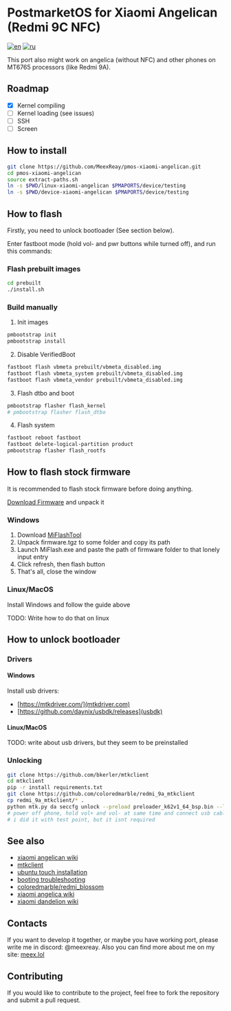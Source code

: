 # PostmarketOS for Xiaomi Angelican (Redmi 9C NFC)

[![en](https://img.shields.io/badge/lang-en-red.svg)](README.md)
[![ru](https://img.shields.io/badge/lang-ru-green.svg)](README.ru.md)

This port also might work on angelica (without NFC) and other phones on MT6765 processors (like Redmi 9A).

## Roadmap

- [x] Kernel compiling
- [ ] Kernel loading (see issues)
- [ ] SSH
- [ ] Screen

## How to install

```bash
git clone https://github.com/MeexReay/pmos-xiaomi-angelican.git
cd pmos-xiaomi-angelican
source extract-paths.sh
ln -s $PWD/linux-xiaomi-angelican $PMAPORTS/device/testing
ln -s $PWD/device-xiaomi-angelican $PMAPORTS/device/testing
```

## How to flash

Firstly, you need to unlock bootloader (See section below).

Enter fastboot mode (hold vol- and pwr buttons while turned off), and run this commands:

### Flash prebuilt images

```bash
cd prebuilt
./install.sh
```

### Build manually

1. Init images

```bash
pmbootstrap init
pmbootstrap install
```

2. Disable VerifiedBoot

```bash
fastboot flash vbmeta prebuilt/vbmeta_disabled.img
fastboot flash vbmeta_system prebuilt/vbmeta_disabled.img
fastboot flash vbmeta_vendor prebuilt/vbmeta_disabled.img
```

3. Flash dtbo and boot

```bash
pmbootstrap flasher flash_kernel
# pmbootstrap flasher flash_dtbo
```

4. Flash system

```bash
fastboot reboot fastboot
fastboot delete-logical-partition product
pmbootstrap flasher flash_rootfs
```

## How to flash stock firmware

It is recommended to flash stock firmware before doing anything.

[Download Firmware](https://xmfirmwareupdater.com/miui/angelican/stable/V12.0.16.0.QCSMIXM/) and unpack it

### Windows

1. Download [MiFlashTool](https://cdn.alsgp0.fds.api.mi-img.com/micomm/MiFlash2020-3-14-0.rar)
2. Unpack firmware.tgz to some folder and copy its path
3. Launch MiFlash.exe and paste the path of firmware folder to that lonely input entry
4. Click refresh, then flash button
5. That's all, close the window

### Linux/MacOS

Install Windows and follow the guide above

TODO: Write how to do that on linux

## How to unlock bootloader

### Drivers

#### Windows

Install usb drivers:

- [https://mtkdriver.com/](mtkdriver.com)
- [https://github.com/daynix/usbdk/releases](usbdk)

#### Linux/MacOS

TODO: write about usb drivers, but they seem to be preinstalled

### Unlocking

```bash
git clone https://github.com/bkerler/mtkclient
cd mtkclient
pip -r install requirements.txt
git clone https://github.com/coloredmarble/redmi_9a_mtkclient
cp redmi_9a_mtkclient/* .
python mtk.py da seccfg unlock --preload preloader_k62v1_64_bsp.bin --loader n.bin
# power off phone, hold vol+ and vol- at same time and connect usb cable
# i did it with test point, but it isnt required
```

## See also

- [xiaomi angelican wiki](https://wiki.postmarketos.org/wiki/Xiaomi_Redmi_9C_NFC_(xiaomi-angelican))
- [mtkclient](https://github.com/bkerler/mtkclient)
- [ubuntu touch installation](https://gist.github.com/sivinnguyen/a6f65c5af9198d40d396e11048512347)
- [booting troubleshooting](https://wiki.postmarketos.org/wiki/Troubleshooting_on-device_issues/Booting_problems)
- [coloredmarble/redmi_blossom](https://github.com/coloredmarble/redmi_blossom)
- [xiaomi angelica wiki](https://wiki.postmarketos.org/wiki/Xiaomi_Redmi_9C_(xiaomi-angelica))
- [xiaomi dandelion wiki](https://wiki.postmarketos.org/wiki/Xiaomi_Redmi_9A_(xiaomi-dandelion))

## Contacts

If you want to develop it together, or maybe you have working port, please write me in discord: @meexreay. Also you can find more about me on my site: [meex.lol](https://meex.lol/about)

## Contributing

If you would like to contribute to the project, feel free to fork the repository and submit a pull request.
